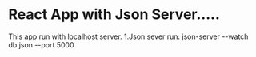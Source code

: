 # React App with Json Server.....
This app run with localhost server.
1.Json sever run: json-server --watch db.json --port 5000

